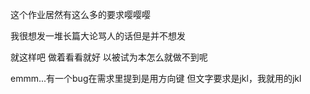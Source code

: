 这个作业居然有这么多的要求嘤嘤嘤

我很想发一堆长篇大论骂人的话但是并不想发

就这样吧 做着看看就好 以被试为本怎么就做不到呢

emmm...有一个bug在需求里提到是用方向键 但文字要求是jkl，我就用的jkl